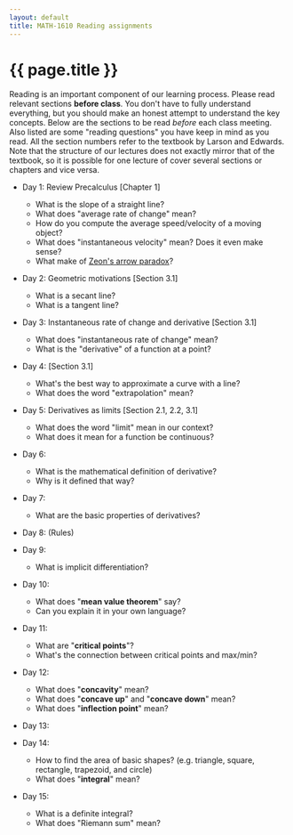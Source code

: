 ```yaml
---
layout: default
title: MATH-1610 Reading assignments
---
```


# {{ page.title }}

Reading is an important component of our learning process.
Please read relevant sections __before class__.
You don't have to fully understand everything,
but you should make an honest attempt to understand the key concepts.
Below are the sections to be read _before_ each class meeting.
Also listed are some "reading questions" you have keep in mind as you read.
All the section numbers refer to the textbook by Larson and Edwards.
Note that the structure of our lectures does not exactly mirror
that of the textbook, so it is possible for one lecture of cover
several sections or chapters and vice versa.

* Day 1: Review Precalculus [Chapter 1]
  - What is the slope of a straight line?
  - What does "average rate of change" mean?
  - How do you compute the average speed/velocity of a moving object?
  - What does "instantaneous velocity" mean? Does it even make sense?
  - What make of [Zeon's arrow paradox](../zeno/)?

* Day 2: Geometric motivations [Section 3.1]
  - What is a secant line?
  - What is a tangent line?

* Day 3: Instantaneous rate of change and derivative [Section 3.1]
  - What does "instantaneous rate of change" mean?
  - What is the "derivative" of a function at a point?

* Day 4: [Section 3.1]
  - What's the best way to approximate a curve with a line?
  - What does the word "extrapolation" mean?

* Day 5: Derivatives as limits [Section 2.1, 2.2, 3.1]
  - What does the word "limit" mean in our context?
  - What does it mean for a function be continuous?

* Day 6:
  - What is the mathematical definition of derivative?
  - Why is it defined that way?

* Day 7:
  - What are the basic properties of derivatives?

* Day 8: (Rules)

* Day 9:
  - What is implicit differentiation?

* Day 10:
  - What does "__mean value theorem__" say?
  - Can you explain it in your own language?

* Day 11:
  - What are "__critical points__"?
  - What's the connection between critical points and max/min?

* Day 12:
  - What does "__concavity__" mean?
  - What does "__concave up__" and "__concave down__" mean?
  - What does "__inflection point__" mean?

* Day 13:

* Day 14:
  - How to find the area of basic shapes?
    (e.g. triangle, square, rectangle, trapezoid, and circle)
  - What does "__integral__" mean?

* Day 15:
  - What is a definite integral?
  - What does "Riemann sum" mean?
